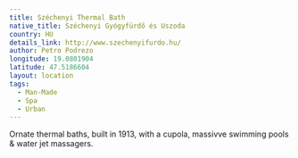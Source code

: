 ```yaml
---
title: Széchenyi Thermal Bath
native_title: Széchenyi Gyógyfürdő és Uszoda
country: HU
details_link: http://www.szechenyifurdo.hu/
author: Petro Podrezo
longitude: 19.0801904
latitude: 47.5186604
layout: location
tags:
  - Man-Made
  - Spa
  - Urban
---
```

Ornate thermal baths, built in 1913, with a cupola, massivve swimming pools & water jet massagers.
